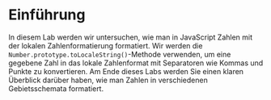 # Einführung

In diesem Lab werden wir untersuchen, wie man in JavaScript Zahlen mit der lokalen Zahlenformatierung formatiert. Wir werden die `Number.prototype.toLocaleString()`-Methode verwenden, um eine gegebene Zahl in das lokale Zahlenformat mit Separatoren wie Kommas und Punkte zu konvertieren. Am Ende dieses Labs werden Sie einen klaren Überblick darüber haben, wie man Zahlen in verschiedenen Gebietsschemata formatiert.
